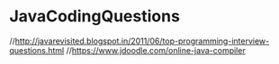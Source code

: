 # JavaCodingQuestions

//http://javarevisited.blogspot.in/2011/06/top-programming-interview-questions.html
//https://www.jdoodle.com/online-java-compiler
